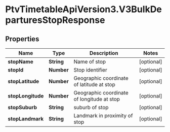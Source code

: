 # PtvTimetableApiVersion3.V3BulkDeparturesStopResponse

## Properties
Name | Type | Description | Notes
------------ | ------------- | ------------- | -------------
**stopName** | **String** | Name of stop | [optional] 
**stopId** | **Number** | Stop identifier | [optional] 
**stopLatitude** | **Number** | Geographic coordinate of latitude at stop | [optional] 
**stopLongitude** | **Number** | Geographic coordinate of longitude at stop | [optional] 
**stopSuburb** | **String** | suburb of stop | [optional] 
**stopLandmark** | **String** | Landmark in proximity of stop | [optional] 
